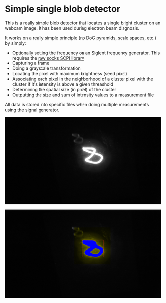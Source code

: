 # Simple single blob detector

This is a really simple blob detector that locates a single
bright cluster on an webcam image. It has been used during electron
beam diagnosis.

It works on a really simple principle (no DoG pyramids, scale spaces, etc.)
by simply:

* Optionally setting the frequency on an Siglent frequency generator. This
  requires the [raw socks SCPI library](https://github.com/tspspi/rawsockscpitools)
* Capturing a frame
* Doing a grayscale transformation
* Locating the pixel with maximum brightness (seed pixel)
* Associating each pixel in the neighborhood of a cluster pixel with
  the cluster if it's intensity is above a given threashold
* Determining the spatial size (in pixel) of the cluster
* Outputting the size and sum of intensity values to a measurement file

All data is stored into specific files when doing multiple measurements
using the signal generator.

![Example capture](./doc/testoutput/measurement43000000-raw.jpg)

![Example cluster](./doc/testoutput/measurement43000000-cluster.jpg)
